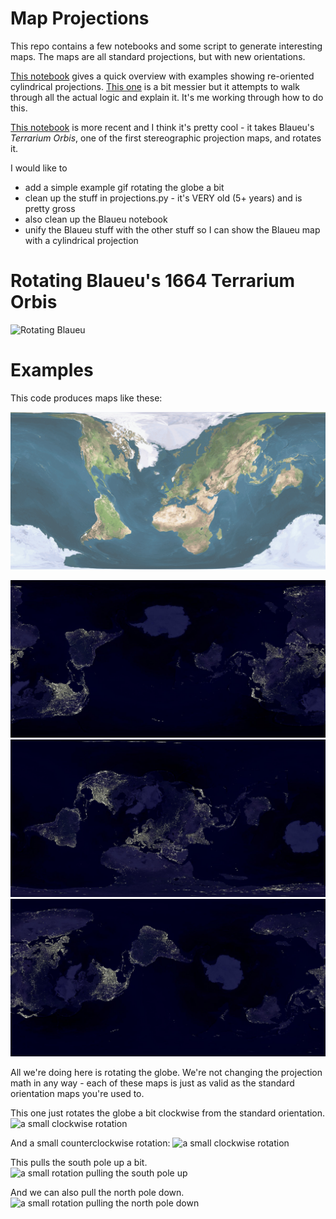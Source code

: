# Map Projections

This repo contains a few notebooks and some script to generate interesting maps.  The maps are all standard projections, but with new orientations.

[This notebook](map_projections.ipynb) gives a quick overview with examples showing re-oriented cylindrical projections.  [This one](explaining_map_projections.ipynb) is a bit messier but it attempts to walk through all the actual logic and explain it.  It's me working through how to do this. 

[This notebook](Blaueu\_Stereographic.ipynb) is more recent and I think it's pretty cool - it takes Blaueu's _Terrarium Orbis_, one of the first stereographic projection maps, and rotates it.

I would like to
  * add a simple example gif rotating the globe a bit
  * clean up the stuff in projections.py - it's VERY old (5+ years) and is pretty gross
  * also clean up the Blaueu notebook 
  * unify the Blaueu stuff with the other stuff so I can show the Blaueu map with a cylindrical projection

#  Rotating Blaueu's 1664 Terrarium Orbis

![Rotating Blaueu](blaueu_framed.gif)

#  Examples

This code produces maps like these:

![A Normal Map, With the Earth Rotated South](downmap.png)


![Lights Map with a Random Rotation](lights7.jpg)
![Lights Map with a Random Rotation](lights10.jpg)
![Lights Map with a Random Rotation](lights3.jpg)

All we're doing here is rotating the globe.  We're not changing the projection math in any way - each of these maps is just as valid as the standard orientation maps you're used to.

This one just rotates the globe a bit clockwise from the standard orientation.
![a small clockwise rotation](smallxminus.png)

And a small counterclockwise rotation:
![a small clockwise rotation](smallxplus.png)

This pulls the south pole up a bit.
![a small rotation pulling the south pole up](smallyplus.png)

And we can also pull the north pole down.
![a small rotation pulling the north pole down](smallyminus.png)
